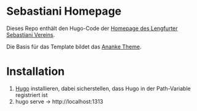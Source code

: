 # Sebastiani Homepage
Dieses Repo enthält den Hugo-Code der [Homepage des Lengfurter Sebastiani Vereins](https://sebastiani-lengfurt.de).

Die Basis für das Template bildet das [Ananke Theme](https://github.com/budparr/gohugo-theme-ananke).

# Installation
1) [Hugo](https://gohugo.io/getting-started/quick-start/) installieren, dabei sicherstellen, dass Hugo in der Path-Variable registriert ist
1) hugo serve -> http://localhost:1313
